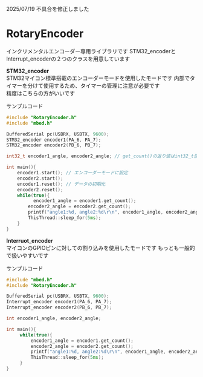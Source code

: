 2025/07/19 不具合を修正しました

# RotaryEncoder  
インクリメンタルエンコーダー専用ライブラリです
STM32_encoderとInterrupt_encoderの２つのクラスを用意しています  

**STM32_encoder**  
STM32マイコン標準搭載のエンコーダーモードを使用したモードです 内部でタイマーを分けて使用するため、タイマーの管理に注意が必要です  
精度はこちらの方がいいです  

サンプルコード  
``` cpp
#include "RotaryEncoder.h"
#include "mbed.h"

BufferedSerial pc(USBRX, USBTX, 9600);
STM32_encoder encoder1(PA_6, PA_7);
STM32_encoder encoder2(PB_6, PB_7);

int32_t encoder1_angle, encoder2_angle; // get_count()の返り値はint32_t型

int main(){
    encoder1.start(); // エンコーダーモードに設定
    encoder2.start();
    encoder1.reset(); // データの初期化
    encoder2.reset();
    while(true){
    	  encoder1_angle = encoder1.get_count();
        encoder2_angle = encoder2.get_count();
        printf("angle1:%d, angle2:%d\r\n", encoder1_angle, encoder2_angle);
        ThisThread::sleep_for(5ms);
    }
}
```

**Interruot_encoder**  
マイコンのGPIOピンに対しての割り込みを使用したモードです もっとも一般的で扱いやすいです  

サンプルコード  
```cpp
#include "mbed.h"
#include "RotaryEncoder.h"

BufferedSerial pc(USBRX, USBTX, 9600);
Interrupt_encoder encoder1(PA_6, PA_7);
Interrupt_encoder encoder2(PB_6, PB_7);

int encoder1_angle, encoder2_angle;

int main(){
     while(true){
         encoder1_angle = encoder1.get_count();
         encoder2_angle = encoder2.get_count();
         printf("angle1:%d, angle2:%d\r\n", encoder1_angle, encoder2_angle);
         ThisThread::sleep_for(5ms);
     }
}
```
